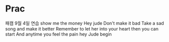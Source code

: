 # Prac
패캠 9월 4일 연습
show me the money
Hey jude Don't make it bad
Take a sad song and make it better
Remember to let her into your heart then you can start
And anytime you feel the pain hey Jude begin
